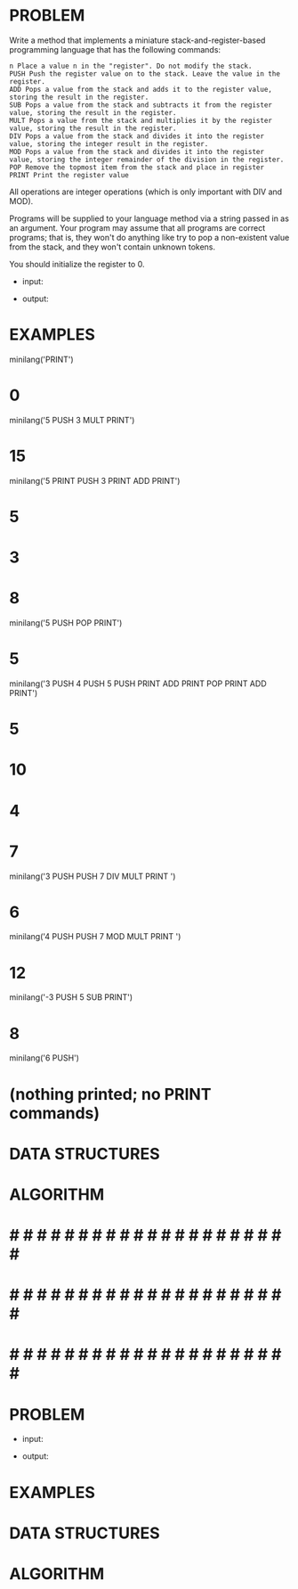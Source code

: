 # PROBLEM
Write a method that implements a miniature stack-and-register-based programming language that has the following commands:

    n Place a value n in the "register". Do not modify the stack.
    PUSH Push the register value on to the stack. Leave the value in the register.
    ADD Pops a value from the stack and adds it to the register value, storing the result in the register.
    SUB Pops a value from the stack and subtracts it from the register value, storing the result in the register.
    MULT Pops a value from the stack and multiplies it by the register value, storing the result in the register.
    DIV Pops a value from the stack and divides it into the register value, storing the integer result in the register.
    MOD Pops a value from the stack and divides it into the register value, storing the integer remainder of the division in the register.
    POP Remove the topmost item from the stack and place in register
    PRINT Print the register value

All operations are integer operations (which is only important with DIV and MOD).

Programs will be supplied to your language method via a string passed in as an argument. Your program may assume that all programs are correct programs; that is, they won't do anything like try to pop a non-existent value from the stack, and they won't contain unknown tokens.

You should initialize the register to 0.

- input: 

- output:

# EXAMPLES
minilang('PRINT')
# 0

minilang('5 PUSH 3 MULT PRINT')
# 15

minilang('5 PRINT PUSH 3 PRINT ADD PRINT')
# 5
# 3
# 8

minilang('5 PUSH POP PRINT')
# 5

minilang('3 PUSH 4 PUSH 5 PUSH PRINT ADD PRINT POP PRINT ADD PRINT')
# 5
# 10
# 4
# 7

minilang('3 PUSH PUSH 7 DIV MULT PRINT ')
# 6

minilang('4 PUSH PUSH 7 MOD MULT PRINT ')
# 12

minilang('-3 PUSH 5 SUB PRINT')
# 8

minilang('6 PUSH')
# (nothing printed; no PRINT commands)

# DATA STRUCTURES


# ALGORITHM

# # # # # # # # # # # # # # # # # # # # # # #
# # # # # # # # # # # # # # # # # # # # # # # 
# # # # # # # # # # # # # # # # # # # # # # #

# PROBLEM


- input: 

- output:

# EXAMPLES


# DATA STRUCTURES


# ALGORITHM
